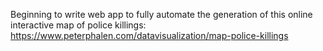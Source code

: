 

Beginning to write web app to fully automate the generation of this online interactive map of police killings: https://www.peterphalen.com/datavisualization/map-police-killings